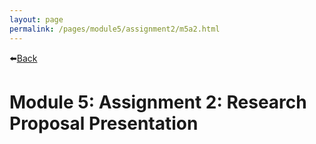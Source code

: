 ```yaml
---
layout: page
permalink: /pages/module5/assignment2/m5a2.html
---
```


⬅️[Back](/pages/module5.html)

# Module 5: Assignment 2: Research Proposal Presentation
